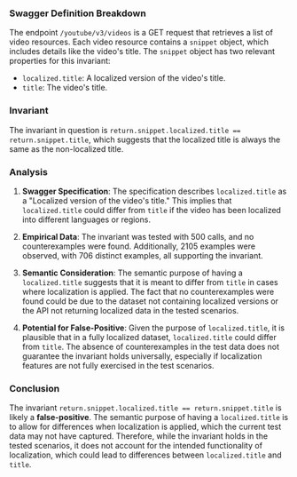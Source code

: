 ### Swagger Definition Breakdown
The endpoint `/youtube/v3/videos` is a GET request that retrieves a list of video resources. Each video resource contains a `snippet` object, which includes details like the video's title. The `snippet` object has two relevant properties for this invariant:
- `localized.title`: A localized version of the video's title.
- `title`: The video's title.

### Invariant
The invariant in question is `return.snippet.localized.title == return.snippet.title`, which suggests that the localized title is always the same as the non-localized title.

### Analysis
1. **Swagger Specification**: The specification describes `localized.title` as a "Localized version of the video's title." This implies that `localized.title` could differ from `title` if the video has been localized into different languages or regions.

2. **Empirical Data**: The invariant was tested with 500 calls, and no counterexamples were found. Additionally, 2105 examples were observed, with 706 distinct examples, all supporting the invariant.

3. **Semantic Consideration**: The semantic purpose of having a `localized.title` suggests that it is meant to differ from `title` in cases where localization is applied. The fact that no counterexamples were found could be due to the dataset not containing localized versions or the API not returning localized data in the tested scenarios.

4. **Potential for False-Positive**: Given the purpose of `localized.title`, it is plausible that in a fully localized dataset, `localized.title` could differ from `title`. The absence of counterexamples in the test data does not guarantee the invariant holds universally, especially if localization features are not fully exercised in the test scenarios.

### Conclusion
The invariant `return.snippet.localized.title == return.snippet.title` is likely a **false-positive**. The semantic purpose of having a `localized.title` is to allow for differences when localization is applied, which the current test data may not have captured. Therefore, while the invariant holds in the tested scenarios, it does not account for the intended functionality of localization, which could lead to differences between `localized.title` and `title`.
